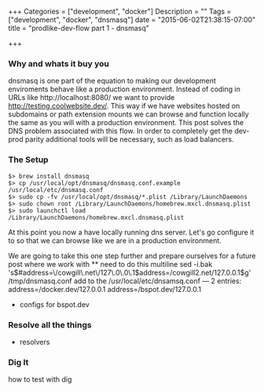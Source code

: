+++
Categories = ["development", "docker"]
Description = ""
Tags = ["development", "docker", "dnsmasq"]
date = "2015-06-02T21:38:15-07:00"
title = "prodlike-dev-flow part 1 - dnsmasq"

+++

### Why and whats it buy you
dnsmasq is one part of the equation to making our development enviroments behave like a production environment.  Instead of coding in URLs like http://localhost:8080/ we want to provide http://testing.coolwebsite.dev/.  This way if we have websites hosted on subdomains or path extension mounts we can browse and function locally the same as you will with a production environment.  This post solves the DNS problem associated with this flow.  In order to completely get the dev-prod parity additional tools will be necessary, such as load balancers.

### The Setup
```
$> brew install dnsmasq
$> cp /usr/local/opt/dnsmasq/dnsmasq.conf.example /usr/local/etc/dnsmasq.conf
$> sudo cp -fv /usr/local/opt/dnsmasq/*.plist /Library/LaunchDaemons
$> sudo chown root /Library/LaunchDaemons/homebrew.mxcl.dnsmasq.plist
$> sudo launchctl load /Library/LaunchDaemons/homebrew.mxcl.dnsmasq.plist
```
At this point you now a have locally running dns server.  Let's go configure it to so that we can browse like we are in a production environment.

We are going to take this one step further and prepare ourselves for a future post where we work with 
** need to do this multiline
sed -i.bak 's$#address=\/cowgill\.net\/127\.0\.0\.1$address=/cowgill2.net/127.0.0.1$g' /tmp/dnsmasq.conf
add to the /usr/local/etc/dnsamsq.conf — 2 entries:
address=/docker.dev/127.0.0.1
address=/bspot.dev/127.0.0.1
- configs for bspot.dev

### Resolve all the things
- resolvers

### Dig It
how to test with dig

